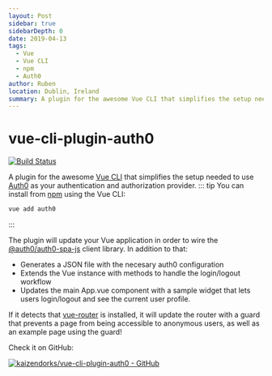 ```yaml
---
layout: Post
sidebar: true
sidebarDepth: 0
date: 2019-04-13
tags:
  - Vue
  - Vue CLI
  - npm
  - Auth0
author: Ruben
location: Dublin, Ireland
summary: A plugin for the awesome Vue CLI that simplifies the setup needed to use Auth0 as your authentication and authorization provider.
---
```

# vue-cli-plugin-auth0
[![Build Status](https://travis-ci.org/kaizendorks/vue-cli-plugin-auth0.svg?branch=master)](https://travis-ci.org/kaizendorks/vue-cli-plugin-auth0)

A plugin for the awesome [Vue CLI](https://cli.vuejs.org/) that simplifies the setup needed to use [Auth0](https://auth0.com/) as your authentication and authorization provider.
::: tip
You can install from [npm](https://www.npmjs.com/package/vue-cli-plugin-auth0) using the Vue CLI:
```bash
vue add auth0
```
:::

The plugin will update your Vue application in order to wire the [@auth0/auth0-spa-js](https://auth0.com/docs/libraries/auth0-spa-js) client library. In addition to that:
- Generates a JSON file with the necesary auth0 configuration
- Extends the Vue instance with methods to handle the login/logout workflow
- Updates the main App.vue component with a sample widget that lets users login/logout and see the current user profile.

If it detects that [vue-router](https://router.vuejs.org/) is installed, it will update the router with a guard that prevents a page from being accessible to anonymous users, as well as an example page using the guard!

Check it on GitHub:

[![kaizendorks/vue-cli-plugin-auth0 - GitHub](https://gh-card.dev/repos/kaizendorks/vue-cli-plugin-auth0.svg?fullname=)](https://github.com/kaizendorks/vue-cli-plugin-auth0)
